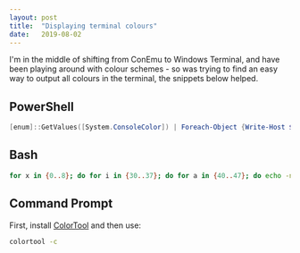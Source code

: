 ```yaml
---
layout: post
title:  "Displaying terminal colours"
date:   2019-08-02
---
```


I'm in the middle of shifting from ConEmu to Windows Terminal, and have been playing around with colour schemes - so was trying to find an easy way to output all colours in the terminal, the snippets below helped.

## PowerShell

```powershell
[enum]::GetValues([System.ConsoleColor]) | Foreach-Object {Write-Host $_ -ForegroundColor $_}
```

## Bash

```bash
for x in {0..8}; do for i in {30..37}; do for a in {40..47}; do echo -ne "\e[$x;$i;$a""m\\\e[$x;$i;$a""m\e[0;37;40m "; done; echo; done; done; echo ""
```

## Command Prompt

First, install [ColorTool](https://github.com/Microsoft/Terminal/tree/master/src/tools/ColorTool) and then use:

```cmd
colortool -c
```